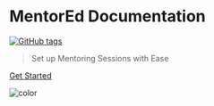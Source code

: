 <h1 id="cover-heading">
  MentorEd Documentation  <!-- TODO: Update title -->
</h1>

[![GitHub tags](https://img.shields.io/github/tag/MichaelCurrin/docsify-js-template.svg)](https://GitHub.com/MichaelCurrin/docsify-js-template/tags/) <!-- TODO: Update username and repo name -->

>  Set up Mentoring Sessions with Ease <!-- TODO: Replace with your description -->


<!-- TODO: Update to match your project's benefits/features. Git emojis work great here. -->



[Get Started](userguide.md#Using-the-MentorEd-Mobile-Application) <!-- TODO: Use ID of your homepage heading -->

<!-- TODO: Set your background color or image. -->
![color](#b3d9f8)

